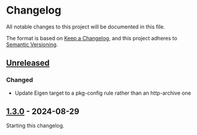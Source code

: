# Changelog

All notable changes to this project will be documented in this file.

The format is based on [Keep a Changelog](https://keepachangelog.com/en/1.0.0/),
and this project adheres to [Semantic Versioning](https://semver.org/spec/v2.0.0.html).

## [Unreleased]

### Changed

- Update Eigen target to a pkg-config rule rather than an http-archive one 

## [1.3.0] - 2024-08-29

Starting this changelog.

[unreleased]: https://github.com/stephane-caron/bazel_qpmad/compare/v1.4.0...HEAD
[1.4.0]: https://github.com/stephane-caron/bazel_qpmad/compare/v1.3.0...v1.4.0
[1.3.0]: https://github.com/stephane-caron/bazel_qpmad/releases/tag/v1.3.0

